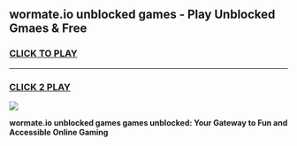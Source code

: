
## wormate.io unblocked games - Play Unblocked Gmaes & Free
<h3>
<a href="https://news.freeplayer.one?title=wormate.io_unblocked_games&ref=23F">CLICK TO PLAY</a></h3>
<hr>

<h3>
<a href="https://news.freeplayer.one?title=wormate.io_unblocked_games&ref=23F">CLICK 2 PLAY</a>
  
</h3>

<a href="https://news.freeplayer.one?title=wormate.io_unblocked_games&ref=23F/"><img src="https://clearcache.store/games.png"></a>


**wormate.io unblocked games games unblocked: Your Gateway to Fun and Accessible Online Gaming**
